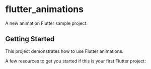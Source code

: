 # flutter_animations

A new animation Flutter sample  project.

## Getting Started

This project demonstrates how to use  Flutter animations.

A few resources to get you started if this is your first Flutter project:

